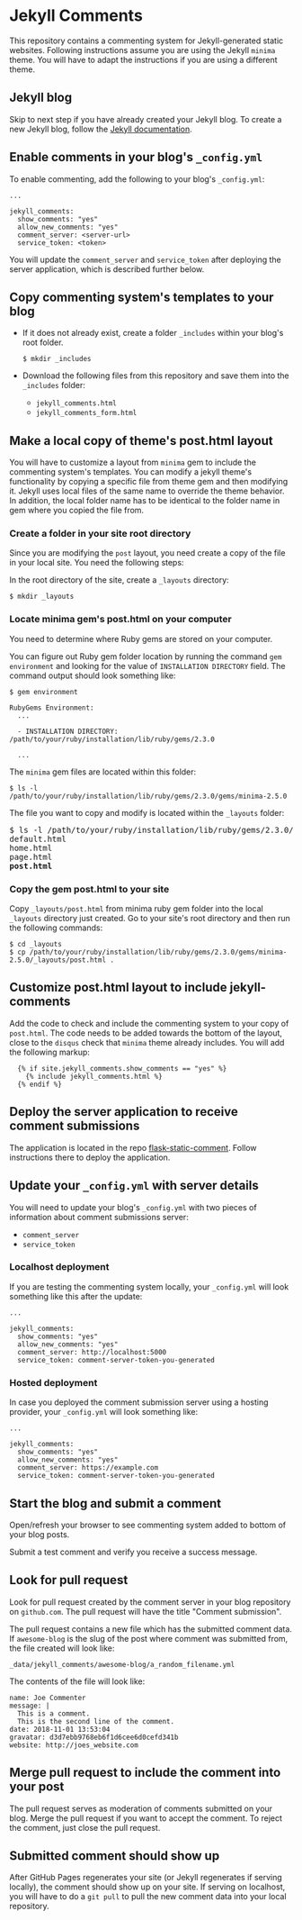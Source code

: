 # Jekyll Comments

This repository contains a commenting system for Jekyll-generated static websites.
Following instructions assume you are using the Jekyll `minima` theme. You will have
to adapt the instructions if you are using a different theme.


## Jekyll blog

Skip to next step if you have already created your Jekyll blog. To create a 
new Jekyll blog, follow the [Jekyll documentation](https://jekyllrb.com/docs/).


## Enable comments in your blog's `_config.yml`

To enable commenting, add the following to your blog's `_config.yml`:

```
...

jekyll_comments:
  show_comments: "yes"
  allow_new_comments: "yes"
  comment_server: <server-url>
  service_token: <token>
```

You will update the `comment_server` and `service_token` after deploying the server
application, which is described further below.


## Copy commenting system's templates to your blog

* If it does not already exist, create a folder `_includes` within your blog's
  root folder.

  ```
  $ mkdir _includes
  ```

* Download the following files from this repository and save them into the
  `_includes` folder:

  * `jekyll_comments.html`
  * `jekyll_comments_form.html`


## Make a local copy of theme's post.html layout

You will have to customize a layout from `minima` gem to include the commenting system's templates. You can modify a jekyll theme's functionality by copying a specific file
from theme gem and then modifying it. Jekyll uses local files of the same name
to override the theme behavior. In addition, the local folder name has to be
identical to the folder name in gem where you copied the file from.

### Create a folder in your site root directory
Since you are modifying the `post` layout, you need create a copy of the file
in your local site. You need the following steps:

In the root directory of the site, create a `_layouts` directory:

```
$ mkdir _layouts
```

### Locate minima gem's post.html on your computer
You need to determine where Ruby gems are stored on your computer.

You can figure out Ruby gem folder location by running the command
`gem environment` and looking for the value of `INSTALLATION DIRECTORY`
field. The command output should look something like:

```
$ gem environment

RubyGems Environment:
  ...

  - INSTALLATION DIRECTORY: /path/to/your/ruby/installation/lib/ruby/gems/2.3.0

  ...

```

The `minima` gem files are located within this folder:

```
$ ls -l /path/to/your/ruby/installation/lib/ruby/gems/2.3.0/gems/minima-2.5.0
```

The file you want to copy and modify is located within the `_layouts` folder:

<pre>
$ ls -l /path/to/your/ruby/installation/lib/ruby/gems/2.3.0/gems/minima-2.5.0/_layouts
default.html
home.html
page.html
<b>post.html</b>
</pre>


### Copy the gem post.html to your site
Copy `_layouts/post.html` from minima ruby gem folder into the local
`_layouts` directory just created. Go to your site's root directory
and then run the following commands:

```
$ cd _layouts
$ cp /path/to/your/ruby/installation/lib/ruby/gems/2.3.0/gems/minima-2.5.0/_layouts/post.html .
```


## Customize post.html layout to include jekyll-comments

Add the code to check and include the commenting system to your copy of `post.html`.
The code needs to be added towards the bottom of the layout, close to the `disqus`
check that `minima` theme already includes. You will add the following markup:

```
  {% if site.jekyll_comments.show_comments == "yes" %}
    {% include jekyll_comments.html %}
  {% endif %}

```

## Deploy the server application to receive comment submissions

The application is located in the repo [flask-static-comment](https://github.com/vedala/flask-static-comments). Follow instructions there to deploy the application.


## Update your `_config.yml` with server details

You will need to update your blog's `_config.yml` with two pieces of information
about comment submissions server:

* `comment_server`
* `service_token`


### Localhost deployment

If you are testing the commenting system locally, your `_config.yml` will look something
like this after the update:

```
...

jekyll_comments:
  show_comments: "yes"
  allow_new_comments: "yes"
  comment_server: http://localhost:5000
  service_token: comment-server-token-you-generated
```

### Hosted deployment

In case you deployed the comment submission server using a hosting provider, your
`_config.yml` will look something like:

```
...

jekyll_comments:
  show_comments: "yes"
  allow_new_comments: "yes"
  comment_server: https://example.com
  service_token: comment-server-token-you-generated

```


## Start the blog and submit a comment

Open/refresh your browser to see commenting system added to bottom of your blog posts.

Submit a test comment and verify you receive a success message.


## Look for pull request

Look for pull request created by the comment server in your blog repository on `github.com`.
The pull request will have the title "Comment submission".

The pull request contains a new file which has the submitted comment data. If `awesome-blog`
is the slug of the post where comment was submitted from, the file created will look like:

```
_data/jekyll_comments/awesome-blog/a_random_filename.yml
```

The contents of the file will look like:

```
name: Joe Commenter
message: |
  This is a comment.
  This is the second line of the comment.
date: 2018-11-01 13:53:04
gravatar: d3d7ebb9768eb6f1d6cee6d0cefd341b
website: http://joes_website.com
```

## Merge pull request to include the comment into your post

The pull request serves as moderation of comments submitted on your blog. Merge the pull request if you want to accept the comment. To reject the comment, just close
the pull request.


## Submitted comment should show up

After GitHub Pages regenerates your site (or Jekyll regenerates if serving locally), the
comment should show up on your site. If serving on localhost, you will have to do a `git pull`
to pull the new comment data into your local repository.
